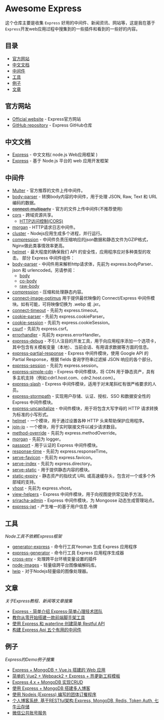 # Awesome Express

这个仓库主要是收集 `Express` 好用的中间件、新闻资讯、网站等，这是我在基于`Express`开发web应用过程中搜集到的一些插件和看到的一些好的内容。

## 目录

- [官方网站](#官方网站)
- [中文文档](#中文文档)
- [中间件](#中间件)
- [工具](#工具)
- [例子](#例子)
- [文章](#文章)

## 官方网站

- [Official website](http://expressjs.com) - Express官方网站
- [GitHub repository](https://github.com/expressjs/express) - Express GitHub仓库

## 中文文档

- [Express](http://expressjs.jser.us/) - 中文文档( node.js Web应用框架 )
- [Express](http://www.expressjs.com.cn/) - 基于 Node.js 平台的 web 应用开发框架

## 中间件

- [Multer](https://github.com/expressjs/multer) - 官方推荐的文件上传中间件。
- [body-parser](https://github.com/expressjs/body-parser) - 转换body内容的中间件，用于处理 JSON, Raw, Text 和 URL 编码的数据。
- <del>[connect-multiparty](https://github.com/expressjs/connect-multiparty)</del> - 官方的文件上传中间件(不推荐使用)
- [cors](https://github.com/expressjs/cors) - 跨域资源共享。
    - [HTTP访问控制(CORS)](https://developer.mozilla.org/zh-CN/docs/Web/HTTP/Access_control_CORS)
- [morgan](https://github.com/expressjs/morgan) - HTTP请求日志中间件。
- [cluster](https://nodejs.org/api/cluster.html) - Nodejs应用生成多个进程，并行运行。
- [compression](https://github.com/expressjs/compression) - 中间件负责压缩响应的json数据和静态文件为GZIP格式，Nginx做此类事情效率更高。
- [helmet](https://github.com/helmetjs/helmet) - 最大程度的确保我们 API 的安全性，应用程序应对多种类型的攻击。
部分 Express 中间件组件：
- [body-parser](https://github.com/expressjs/body-parser) - 中间件用来解析http请求体，先前为 express.bodyParser、json 和 urlencoded。另请参阅：
  - [body](https://github.com/raynos/body)
  - [co-body](https://github.com/visionmedia/co-body)
  - [raw-body](https://github.com/stream-utils/raw-body)
- [compression](https://github.com/expressjs/compression) - 压缩和处理静态内容。
- [connect-image-optimus](https://github.com/msemenistyi/connect-image-optimus)  用于提供最优映像的 Connect/Express 中间件模块。如有可能，可将映像切换为 .webp 或 .jxr。
- [connect-timeout](https://github.com/expressjs/timeout) - 先前为 express.timeout。
- [cookie-parser](https://github.com/expressjs/cookie-parser) - 先前为 express.cookieParser。
- [cookie-session](https://github.com/expressjs/cookie-session) - 先前为 express.cookieSession。
- [csurf](https://github.com/expressjs/csurf) - 先前为 express.csrf。
- [errorhandler](https://github.com/expressjs/errorhandler) - 先前为 express.errorHandler。
- [express-debug](https://github.com/devoidfury/express-debug) - 不引人注目的开发工具，用于向应用程序添加一个选项卡，其中包含有关模板变量（本地）、当前会话、有用请求数据等方面的信息。
- [express-partial-response](https://github.com/nemtsov/express-partial-response) - Express 中间件模块，使用 Google API 的 Partial Response，根据 fields 查询字符串过滤掉 JSON 响应的各个部分。
- [express-session](https://github.com/expressjs/session) - 先前为 express.session。
- [express-simple-cdn](https://github.com/jamiesteven/express-simple-cdn) - Express 中间件模块，将 CDN 用于静态资产，具有多主机支持（例如:cdn1.host.com、cdn2.host.com）。
- [express-slash](https://github.com/ericf/express-slash) - Express 中间件模块，适用于对末尾斜杠有很严格要求的人员。
- [express-stormpath](https://github.com/stormpath/stormpath-express) - 实现用户存储、认证、授权、SSO 和数据安全性的 Express 中间件模块。
- [express-uncapitalize](https://github.com/jamiesteven/express-uncapitalize) - 中间件模块，用于将包含大写字母的 HTTP 请求转换为标准的小写形式。
- [helmet](https://github.com/helmetjs/helmet) - 一个模块，用于通过设置各种 HTTP 头来帮助保护应用程序。
- [join-io](https://github.com/coderaiser/join-io) - 一个模块，用于实时联接文件以减少请求数目。
- [method-override](https://github.com/expressjs/method-override) - 先前为 express.methodOverride。
- [morgan](https://github.com/expressjs/morgan) - 先前为 logger。
- [passport](https://github.com/jaredhanson/passport) - 用于认证的 Express 中间件模块。
- [response-time](https://github.com/expressjs/response-time) - 先前为 express.responseTime。
- [serve-favicon](https://github.com/expressjs/serve-favicon) - 先前为 express.favicon。
- [serve-index](https://github.com/expressjs/serve-index) - 先前为 express.directory。
- [serve-static](https://github.com/expressjs/serve-static) - 用于提供静态内容的模块。
- [static-expiry](https://github.com/paulwalker/connect-static-expiry) - 静态资产的指纹式 URL 或高速缓存头，包含对一个或多个外部域的支持。
- [vhost](https://github.com/expressjs/vhost) - 先前为 express.vhost。
- [view-helpers](https://github.com/madhums/node-view-helpers) - Express 中间件模块，用于向视图提供常见助手方法。
- [sriracha-admin](https://github.com/hdngr/siracha) - Express 中间件模块，为 Mongoose 动态生成管理站点。
- [express-jwt](https://github.com/auth0/express-jwt) - 产生唯一的基于用户信息.令牌

## 工具

_Node工具不依赖Express框架_

- [generator-express](https://github.com/petecoop/generator-express) - 命令行工具Yeoman 生成 Express 应用程序
- [express-generator](https://github.com/expressjs/generator) - 命令行工具 Express 应用程序生成器
- [cross-env](https://www.npmjs.com/package/cross-env) - 处理跨平台环境变量设置的插件 
- [node-images](https://github.com/zhangyuanwei/node-images) - 轻量级跨平台图像编解码库。
- [lwip](https://github.com/EyalAr/lwip) - 对于Nodejs轻量级的图像处理器。

## 文章

_关于Express教程、新闻等文章搜集_

- [Express - 简单介绍 Express·简单心理技术团队](https://jiandanxinli.github.io/2016-08-09.html)
- [教你从零开始搭建一款前端脚手架工具](https://segmentfault.com/a/1190000006190814)
- [使用 Express 和 waterline 创建简单 Restful API](https://segmentfault.com/a/1190000004996659)
- [构建 Express Api 五个有用的中间件](https://fe.ele.me/gou-jian-express-api-wu-ge-you-yong-de-zhong-jian-jian/)

## 例子
_Express的Demo例子搜集_

- [Express + MongoDB + Vue.js 搭建的 Web 应用](https://github.com/WecanStudio/wecanstudio-site)
- [简单的 Vue2 + Webpack2 + Express + 热更新工程模板](https://github.com/hilongjw/vue-express-hot-simple)
- [Express 4.x + MongoDB 实现CRUD](https://github.com/liuxuanqiang/Express_MongoDb_Demo)
- [使用 Express + MongoDB 搭建多人博客](https://github.com/nswbmw/N-blog)
- [使用 Nodejs (Express) 编写的团体订餐程序](https://github.com/willerce/canku)
- [个人博客系统, 基于RESTful架构,Express, MongoDB, Redis, Token Auth, 七牛云存储](https://github.com/jackhutu/jackblog-api-express)
- [微信公共账号服务](https://github.com/node-weixin/node-weixin-express)
